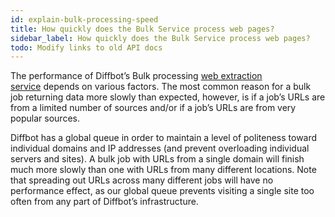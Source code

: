 ```yaml
---
id: explain-bulk-processing-speed
title: How quickly does the Bulk Service process web pages?
sidebar_label: How quickly does the Bulk Service process web pages?
todo: Modify links to old API docs
---
```


<div class="entry-content">
		<p>The performance of Diffbot’s Bulk processing <a href="http://www.diffbot.com/dev/docs/bulk">web extraction service</a> depends on various factors. The most common reason for a bulk job returning data more slowly than expected, however, is if a job’s URLs are from a limited number of sources and/or if a job’s URLs are from very popular sources.</p>
<p>Diffbot has a global queue in order to maintain a level of politeness toward individual domains and IP addresses (and prevent overloading individual servers and sites). A bulk job with URLs from a single domain will finish much more slowly than one with URLs from many different locations. Note that spreading out URLs across many different jobs will have no performance effect, as our global queue prevents visiting a single site too often from any part of Diffbot’s infrastructure.</p>
			</div>
